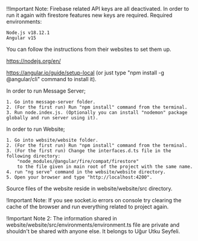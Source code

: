 !!Important Note: Firebase related API keys are all deactivated. In order to run it again with firestore features new keys are required.
Required environments:

    Node.js v18.12.1
    Angular v15
    
You can follow the instructions from their websites to set them up.

https://nodejs.org/en/

https://angular.io/guide/setup-local (or just type "npm install -g @angular/cli" command to install it).


In order to run Message Server;

    1. Go into message-server folder.
    2. (For the first run) Run "npm install" command from the terminal.
    3. Run node.index.js. (Optionally you can install "nodemon" package globally and run server using it).

In order to run Website;

    1. Go into website/website folder.
    2. (For the first run) Run "npm install" command from the terminal.
    3. (For the first run) Change the interfaces.d.ts file in the following directory:
        "node_modules/@angular/fire/compat/firestore"
        to the file given in main root of the project with the same name.
    4. run "ng serve" command in the website/website directory.
    5. Open your browser and type "http://localhost:4200".

Source files of the website reside in website/website/src directory.

!Important Note: If you see socket.io errors on console try clearing the cache of the browser and run everything
related to project again.

!Important Note 2: The information shared in website/website/src/environments/environment.ts file are private and 
shouldn't be shared with anyone else. It belongs to Uğur Utku Seyfeli.
